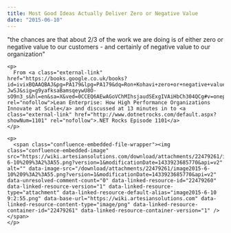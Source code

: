 ```yaml
---
title: Most Good Ideas Actually Deliver Zero or Negative Value
date: "2015-06-10"
---
```

<div id="main-content" class="wiki-content">
  <div class="wiki-content">
    <p>
      "the chances are that about 2/3 of the work we are doing is of either zero or negative value to our customers - and certainly of negative value to our organization"
    </p>
    
    <p>
      From <a class="external-link" href="https://books.google.co.uk/books?id=ivixBQAAQBAJ&pg=PA179&lpg=PA179&dq=Ron+Kohavi+zero+or+negative+value&source=bl&ots=BAWuC-JwSJ&sig=g9yafksaBamsqeywU8O-sO9n3_s&hl=en&sa=X&ved=0CCEQ6AEwAGoVChMIhsjaudSExgIVAiHbCh304QCg#v=onepage&q&f=false" rel="nofollow">Lean Enterprise: How High Performance Organizations Innovate at Scale</a> and discussed at 13 minutes in to <a class="external-link" href="http://www.dotnetrocks.com/default.aspx?showNum=1101" rel="nofollow">.NET Rocks Episode 1101</a>
    </p>
    
    <p>
      <span class="confluence-embedded-file-wrapper"><img class="confluence-embedded-image" src="https://wiki.artesiansolutions.com/download/attachments/22479261/image2015-6-10%209%3A2%3A55.png?version=1&modificationDate=1433923685770&api=v2" alt="" data-image-src="/download/attachments/22479261/image2015-6-10%209%3A2%3A55.png?version=1&modificationDate=1433923685770&api=v2" data-unresolved-comment-count="0" data-linked-resource-id="22479260" data-linked-resource-version="1" data-linked-resource-type="attachment" data-linked-resource-default-alias="image2015-6-10 9:2:55.png" data-base-url="https://wiki.artesiansolutions.com" data-linked-resource-content-type="image/png" data-linked-resource-container-id="22479261" data-linked-resource-container-version="1" /></span>
    </p>
  </div>
</div>